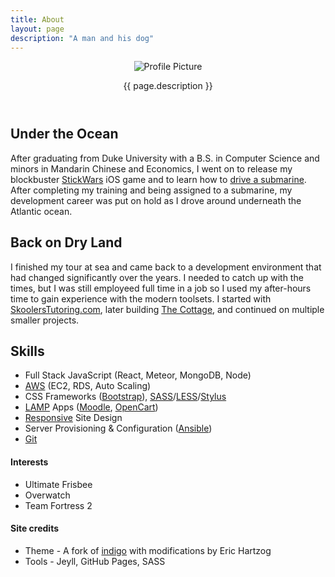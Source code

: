 ```yaml
---
title: About
layout: page
description: "A man and his dog"
---
```


<header class="header-about">

<img class="about-profile" src="{{ site.url }}{{ site.picture }}" alt="Profile Picture">

<p class="description text-center">{{ page.description }}</p>

</header>

<section class="about-content">

<h2>Under the Ocean</h2>

<p>After graduating from Duke University with a B.S. in Computer Science and minors in Mandarin Chinese and Economics, I went on to release my blockbuster <a href="/projects/stickwars">StickWars</a> iOS game and to learn how to <a href="/blog/submarine-officer">drive a submarine</a>. After completing my training and being assigned to a submarine, my development career was put on hold as I drove around underneath the Atlantic ocean.</p>

<h2>Back on Dry Land</h2>

<p>I finished my tour at sea and came back to a development environment that had changed significantly over the years. I needed to catch up with the times, but I was still employeed full time in a job so I used my after-hours time to gain experience with the modern toolsets. I started with <a href="/projects/skoolers">SkoolersTutoring.com</a>, later building <a href="/projects/thecottage">The Cottage</a>, and continued on multiple smaller projects.</p>

<h2>Skills</h2>

<ul class="skill-list">
	<li>Full Stack JavaScript (React, Meteor, MongoDB, Node)</li>
	<li><a href="/tags#aws">AWS</a> (EC2, RDS, Auto Scaling)</li>
	<li>CSS Frameworks (<a href="/tags#bootstrap">Bootstrap</a>), <a href="/tags#sass">SASS</a>/<a href="/tags#less">LESS</a>/<a href="/tags#stylus">Stylus</a></li>
    <li><a href="/tags#lamp">LAMP</a> Apps (<a href="/tags#moodle">Moodle</a>, <a href="/tags#opencart">OpenCart</a>)</li>
	<li><a href="/tags#responsive">Responsive</a> Site Design</li>
	<li>Server Provisioning & Configuration (<a href="/tags#ansible">Ansible</a>)</li>
	<li><a href="/tags#git">Git</a></li>
</ul>

<h4>Interests</h4>
<ul>
	<li>Ultimate Frisbee</li>
	<li>Overwatch</li>
	<li>Team Fortress 2</li>
</ul>

<h4>Site credits</h4>
<ul>
	<li>Theme - A fork of <a href="https://github.com/sergiokopplin/indigo">indigo</a> with modifications by Eric Hartzog</li>
	<li>Tools - Jeyll, GitHub Pages, SASS</li>
</ul>
</section>
